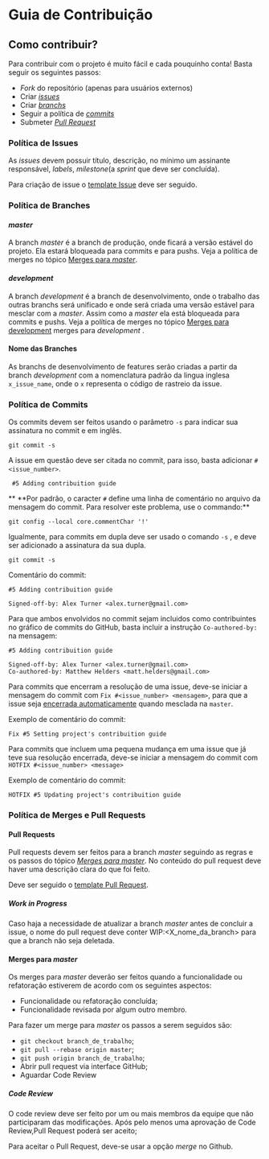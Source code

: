 # Guia de Contribuição  

## Como contribuir?

Para contribuir com o projeto é muito fácil e cada pouquinho conta! Basta seguir os seguintes passos:

* *Fork* do repositório (apenas para usuários externos)
* Criar [*issues*](CONTRIBUTING.md#política-de-issues)
* Criar [*branchs*](CONTRIBUTING.md#política-de-branches)
* Seguir a política de [*commits*](CONTRIBUTING.md#política-de-commits)
* Submeter [*Pull Request*](CONTRIBUTING.md#política-de-merges-e-pull-requests)


### Política de Issues

As *issues* devem possuir título, descrição, no mínimo um assinante responsável, *labels*,  *milestone*(a *sprint* que deve ser concluída).

Para criação de issue o [template Issue](ISSUE_TEMPLATE.md) deve ser seguido.

### Política de Branches  

#### *master*

A branch *master* é a branch de produção, onde ficará a versão estável do projeto. Ela estará bloqueada para commits e para pushs.
Veja a política de merges no tópico [Merges para *master*](CONTRIBUTING.md#merges-para-master).

#### *development*

A branch *development* é a branch de desenvolvimento, onde o trabalho das outras branchs será unificado e onde será criada uma versão estável para mesclar com a *master*.
Assim como a *master* ela está bloqueada para commits e pushs.
Veja a política de merges no tópico [Merges para development](CONTRIBUTING.md#merges-para-development)
merges para *development*</a> .

#### Nome das Branches  

As branchs de desenvolvimento de features serão criadas a partir da branch *development* com a nomenclatura padrão da lingua inglesa `x_issue_name`, onde o `x` representa o código de rastreio da issue.

### Política de Commits

Os commits devem ser feitos usando o parâmetro `-s` para indicar sua assinatura no commit e em inglês.

```
git commit -s
```
A issue em questão deve ser citada no commit, para isso, basta adicionar `#<issue_number>`.

```
 #5 Adding contribuition guide
```

** \*\*Por padrão, o caracter `#` define uma linha de comentário no arquivo da mensagem do commit. Para resolver este problema, use o commando:**
```
git config --local core.commentChar '!'
```

Igualmente, para commits em dupla deve ser usado o comando `-s` , e deve ser adicionado a assinatura da sua dupla.

```
git commit -s
```
Comentário do commit:
```
#5 Adding contribuition guide

Signed-off-by: Alex Turner <alex.turner@gmail.com>
```

Para que ambos envolvidos no commit sejam incluidos como contribuintes no gráfico de commits do GitHub, basta incluir a instrução `Co-authored-by:` na mensagem:

```
#5 Adding contribuition guide

Signed-off-by: Alex Turner <alex.turner@gmail.com>
Co-authored-by: Matthew Helders <matt.helders@gmail.com>
```


Para commits que encerram a resolução de uma issue, deve-se iniciar a mensagem do commit com `Fix #<issue_number> <mensagem>`, para que a issue seja [encerrada automaticamente](https://help.github.com/articles/closing-issues-using-keywords/) quando mesclada na `master`.

Exemplo de comentário do commit:
```
Fix #5 Setting project's contribuition guide
```

Para commits que incluem uma pequena mudança em uma issue que já teve sua resolução encerrada, deve-se iniciar a mensagem do commit com `HOTFIX #<issue_number> <message>`

Exemplo de comentário do commit:
```
HOTFIX #5 Updating project's contribuition guide
```

### Política de Merges e Pull Requests

#### Pull Requests

Pull requests devem ser feitos para a branch *master* seguindo as regras e os passos do tópico [*Merges para master*](CONTRIBUTING.md#merges-para-master). No conteúdo do pull request deve haver uma descrição clara do que foi feito.

Deve ser seguido o [template Pull Request](PULL_REQUEST_TEMPLATE.md).

##### Work in Progress

Caso haja a necessidade de atualizar a branch *master* antes de concluir a issue, o nome do pull request deve conter WIP:<X_nome_da_branch> para que a branch não seja deletada.

#### Merges para *master*
Os merges para *master* deverão ser feitos quando a funcionalidade ou refatoração estiverem de acordo com os seguintes aspectos:  

- Funcionalidade ou refatoração concluída;
- Funcionalidade revisada por algum outro membro.

Para fazer um merge para *master* os passos a serem seguidos são:  
- `git checkout branch_de_trabalho`;
- `git pull --rebase origin master`;
- `git push origin branch_de_trabalho`;
- Abrir pull request via interface GitHub;
- Aguardar Code Review


##### Code Review
O code review deve ser feito por um ou mais membros da equipe que não participaram das modificações.
Após pelo menos uma aprovação de Code Review,Pull Request poderá ser aceito;

Para aceitar o Pull Request, deve-se usar a opção *merge* no Github.

